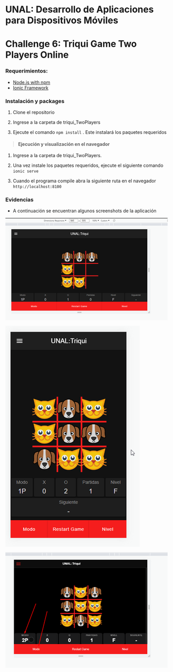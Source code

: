 # UNAL: Desarrollo de Aplicaciones para Dispositivos Móviles
# Challenge 6: Triqui Game Two Players Online

### Requerimientos:

- [Node.js with npm](https://nodejs.org/en/download/)
- [Ionic Framework](https://ionicframework.com/)

### Instalación y packages 

1. Clone el repositorio

2. Ingrese a la carpeta de triqui_TwoPlayers

3. Ejecute el comando `npm install` . Este instalará los paquetes requeridos 

> #### Ejecución y visualización en el navegador

1. Ingrese a la carpeta de triqui_TwoPlayers.

2. Una vez instale los paquetes requeridos, ejecute el siguiente comando `ionic serve`

3. Cuando el programa compile abra la siguiente ruta en el navegador `http://localhost:8100`

### Evidencias 

- A continuación se encuentran algunos screenshots de la aplicación

![Evidencia #1](images/Evidence1_c6.png)

![Evidencia #2](images/Evidence2_c5.png)

![Evidencia #2](images/Evidence2_c6.png)

